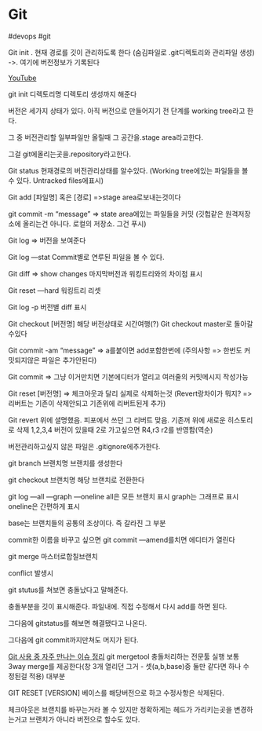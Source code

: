 # Git
#devops #git

Git init .
현재 경로를 깃이 관리하도록 한다
(숨김파일로 .git디렉토리와 관리파일 생성)
->. 여기에 버전정보가 기록된다
 
[YouTube](https://www.youtube.com/watch?v=JsRD2AWxxFg&list=WL&index=4&t=940s)

git init 디렉토리명
디렉토리 생성까지 해준다

 
버전은 세가지 상태가 있다.
아직 버전으로 만들어지기 전 단계를 working tree라고 한다.
 
그 중 버전관리할 일부파일만 올릴때 그 공간을.stage area라고한다.
 
그걸 git에올리는곳을.repository라고한다.
 
 
 
Git status
현재경로의 버전관리상태를 알수있다.
(Working tree에있는 파일들을 볼 수 있다. Untracked files에표시)
 
Git add [파일명] 혹은 [경로]
=>stage area로보내는것이다
 
git commit -m “message”
=> state area에있는 파일들을 커밋
(깃헙같은 원격저장소에 올리는건 아니다. 로컬의 저장소. 그건 푸시)
 
 
 
Git log => 버전을 보여준다
 
 
Git log —stat
Commit별로 연루된 파일을 볼 수 있다.
 
 
Git diff
=> show changes
마지막버전과 워킹트리와의 차이점 표시
 
 
Git reset —hard
워킹트리 리셋
 
 
Git log -p
버전별 diff 표시
 
 
Git checkout [버전명]
해당 버전상태로 시간여행(?)
Git checkout master로 돌아갈수있다
 
Git commit -am “message”
=> a를붙이면 add포함한번에
(주의사항 => 한번도 커밋되지않은 파일은 추가안된다)
 
 
Git commit
=> 그냥 이거만치면 기본에디터가 열리고 여러줄의 커밋메시지 작성가능
 
 
Git reset [버전명]
=> 체크아웃과 달리 실제로 삭제하는것
(Revert랑차이가 뭐지? => 리버트는 기존이 삭제안되고 기존위에 리버트된게 추가)
 
 
Git revert 위에 셜명했음. 피포에서 쓰던 그 리버트 맞음. 기존꺼 위에 새로운 히스토리로 삭제
1,2,3,4 버전이 있을때 2로 가고싶으면
R4,r3 r2를 반영함(역순)
 
 
버전관리하고싶지 않은 파일은 .gitignore에추가한다.
 


git branch 브랜치명
브랜치를 생성한다

git checkout 브랜치명
해당 브랜치로 전환한다

git log —all —graph —oneline
all은 모든 브랜치 표시
graph는 그래프로 표시
oneline은 간편하게 표시




base는 브랜치들의 공통의 조상이다. 즉 갈라진 그 부분


commit한 이름을 바꾸고 싶으면
git commit —amend를치면 에디터가 열린다


git merge 마스터로합칠브랜치


conflict 발생시

git stutus를 쳐보면 충돌났다고 말해준다.

충돌부분을 깃이 표시해준다. 파일내에. 직접 수정해서
다시 add를 하면 된다.

그다음에 gitstatus를 해보면 해결됐다고 나온다.

그다음에 git commit까지만쳐도 머지가 된다.

[Git 사용 중 자주 만나는 이슈 정리](https://parksb.github.io/article/28.html)
git mergetool
충돌처리하는 전문툴 실행
보통 3way merge를 제공한다(창 3개 열리던 그거 - 셋(a,b,base)중 둘만 같다면 하나 수정된걸 적용) 대부분



GIT RESET [VERSION]
베이스를 해당버전으로 하고 수정사항은 삭제된다.

체크아웃은 브랜치를 바꾸는거라 볼 수 있지만 정확하게는 헤드가 가리키는곳을 변경하는거고 브랜치가 아니라 버전으로 할수도 있다.